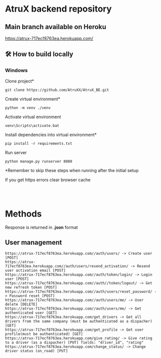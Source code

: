# AtruX backend repository

## Main branch available on Heroku

https://atrux-717ecf8763ea.herokuapp.com/

## 🛠 How to build locally 

### Windows

Clone project*

    git clone https://github.com/AtruXX/AtruX_BE.git

Create virtual environment*
    
    python -m venv ./venv

Activate virtual environment

    venv\Scripts\activate.bat

Install dependencies into virtual environment*

    pip install -r requirements.txt

Run server 
    
    python manage.py runserver 8080

*Remember to skip these steps when running after the initial setup

If you get https errors clear browser cache

<br><br>

# Methods

Response is returned in **.json** format

## <b>User management</b>
    https://atrux-717ecf8763ea.herokuapp.com//auth/users/ -> Create user [POST]
    https://atrux-717ecf8763ea.herokuapp.com//auth/users/resend_activation/ -> Resend user activation email [POST]
    https://atrux-717ecf8763ea.herokuapp.com//auth/token/login/ -> Login user [POST]
    https://atrux-717ecf8763ea.herokuapp.com//auth//token/logout/ -> Get new refresh token [POST]
    https://atrux-717ecf8763ea.herokuapp.com//auth/users/reset_password/ -> Password reset [POST]
    https://atrux-717ecf8763ea.herokuapp.com//auth/users/me/ -> User delete [DELETE]
    https://atrux-717ecf8763ea.herokuapp.com//auth/users/me/ -> Get authenticated user [GET]
    https://atrux-717ecf8763ea.herokuapp.com/get_drivers -> Get all drivers from the same company (must be authenticated as a dispacher) [GET]
    https://atrux-717ecf8763ea.herokuapp.com/get_profile -> Get user profile(must be authenticated) [GET]
    https://atrux-717ecf8763ea.herokuapp.com/give_rating/ -> Give rating to a driver (as a dispacher) [PUT] fields: "driver_id", "rating"
    https://atrux-717ecf8763ea.herokuapp.com/change_status/ -> Change driver status (on_road) [PUT]
